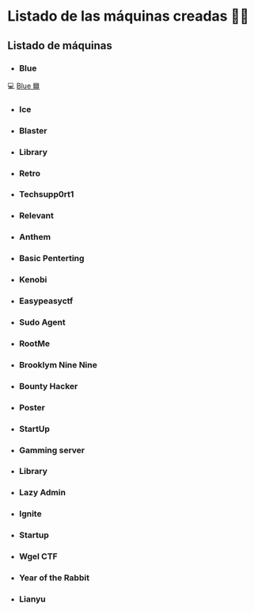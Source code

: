 # Listado de las máquinas creadas 🐱‍💻

## Listado de máquinas

- ### Blue

💻 [Blue 🟦](Blue/)

- ### Ice
- ### Blaster
- ### Library
- ### Retro
- ### Techsupp0rt1
- ### Relevant
- ### Anthem
- ### Basic Penterting
- ### Kenobi
- ### Easypeasyctf
- ### Sudo Agent
- ### RootMe
- ### Brooklym Nine Nine
- ### Bounty Hacker
- ### Poster
- ### StartUp
- ### Gamming server
- ### Library
- ### Lazy Admin
- ### Ignite
- ### Startup
- ### Wgel CTF
- ### Year of the Rabbit
- ### Lianyu